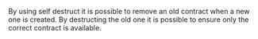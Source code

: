 By using self destruct it is possible to remove an old contract when a new one is created.
By destructing the old one it is possible to ensure only the correct contract is available.
